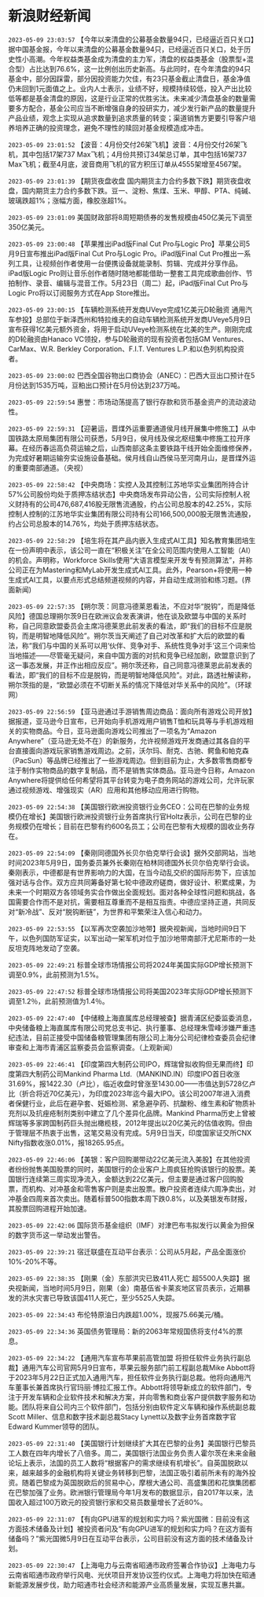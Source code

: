 # 新浪财经新闻
`2023-05-09 23:03:57` 【今年以来清盘的公募基金数量94只，已经逼近百只关口】据中国基金报，今年以来清盘的公募基金数量94只，已经逼近百只关口，处于历史性小高潮。今年权益类基金成为清盘的主力军，清盘的权益类基金（股票型+混合型）占比达到76.6%，这一比例创出历史新高。与此同时，在今年清盘的94只基金中，部分因踩雷，部分因投资能力欠佳，有23只基金截止清盘日，基金净值仍未回到1元面值之上。业内人士表示，业绩不好，规模持续较低，投入产出比较低等都是基金清盘的原因，这是行业正常的优胜劣汰。未来减少清盘基金的数量需要多方配合，基金公司应当不断增强自身的投研实力，减少发行新产品的数量提升产品业绩，观念上实现从追求数量到追求质量的转变；渠道销售方更要引导客户培养培养正确的投资理念，避免不理性的赎回对基金规模造成冲击。

`2023-05-09 23:01:52` 【波音：4月份交付26架飞机】波音：4月份交付26架飞机，其中包括17架737 Max飞机；4月份共预订34架总订单，其中包括16架737 Max飞机；截至4月底，波音商用飞机的官方积压订单从4555架增至4567架。

`2023-05-09 23:01:39` 【期货夜盘收盘 国内期货主力合约多数下跌】期货夜盘收盘，国内期货主力合约多数下跌。豆一、淀粉、焦煤、玉米、甲醇、PTA、纯碱、玻璃跌超1%；涨幅方面，橡胶涨超1%。

`2023-05-09 23:01:09` 美国财政部将8周短期债券的发售规模由450亿美元下调至350亿美元。

`2023-05-09 23:00:48` 【苹果推出iPad版Final Cut Pro与Logic Pro】苹果公司5月9日宣布推出iPad版Final Cut Pro与Logic Pro。iPad版Final Cut Pro推出一系列工具，让视频创作者使用一台便携设备就能录制、剪辑、完成并分享作品。iPad版Logic Pro则让音乐创作者随时随地都能借助一整套工具完成歌曲创作、节拍制作、录音、编辑与混音工作。5月23日（周二）起，iPad版Final Cut Pro与Logic Pro将以订阅服务方式在App Store推出。

`2023-05-09 23:00:15` 【车辆检测系统开发商UVeye完成1亿美元D轮融资 通用汽车参投】总部位于新泽西州和特拉维夫的自动车辆检测系统开发商UVeye5月9日宣布获得1亿美元额外资金，将用于启动UVeye检测系统在北美的生产。刚刚完成的D轮融资由Hanaco VC领投，参与D轮融资的现有投资者包括GM Ventures、CarMax、W.R. Berkley Corporation、F.I.T. Ventures L.P.和以色列机构投资者。

`2023-05-09 23:00:02` 巴西全国谷物出口商协会（ANEC）：巴西大豆出口预计在5月份达到1535万吨，豆粕出口预计在5月份达到237万吨。

`2023-05-09 22:59:54` 惠誉：市场动荡提高了银行存款和货币基金资产的流动波动性。

`2023-05-09 22:59:31` 【迎暑运，晋煤外运重要通道侯月线开展集中修施工】从中国铁路太原局集团有限公司获悉，5月9日，侯月线及侯北枢纽集中修施工拉开序幕。在经历春运高负荷运输之后，山西南部这条主要铁路干线开始全面维修保养，为完成好暑期运输夯实设施设备基础。侯月线自山西侯马至河南月山，是晋煤外运的重要南部通道。（央视）

`2023-05-09 22:58:42` 【中央商场：实控人及其控制江苏地华实业集团所持合计57%公司股份均处于质押冻结状态】中央商场发布异动公告，公司实际控制人祝义财持有的公司476,687,416股无限售流通股，约占公司总股本的42.25%，实际控制人控制的江苏地华实业集团有限公司持有公司166,500,000股无限售流通股，约占公司总股本的14.76%，均处于质押冻结状态。

`2023-05-09 22:58:29` 【培生将在其产品内嵌入生成式AI工具】知名教育集团培生在一份声明中表示，该公司一直在“积极关注”在全公司范围内使用人工智能（AI）的机会。声明称，Workforce Skills使用“大语言模型来开发专有预测算法”，并称公司正在为Mastering和MyLab开发生成式AI工具。此外，Pearson+将使用一种生成式AI工具，以要点形式总结频道视频的内容，并自动生成测验和练习题。(界面新闻)

`2023-05-09 22:57:35` 【朔尔茨：同意冯德莱恩看法，不应对华“脱钩”，而是降低风险】德国总理朔尔茨9日在欧洲议会发表演讲，他在谈及欧盟与中国的关系时称，自己同意欧盟委员会主席冯德莱恩此前发表的看法，即“我们的目标不应是脱钩，而是明智地降低风险”。朔尔茨当天阐述了自己对改革和扩大后的欧盟的看法，称“我们与中国的关系可以用‘伙伴、竞争对手、系统性竞争对手’这三个词来恰当地描述——尽管毫无疑问，来自中国方面的对抗和竞争已经加剧，欧盟意识到了这一事态发展，并正作出相应反应”。朔尔茨还称，自己同意冯德莱恩此前发表的看法，即“我们的目标不应是脱钩，而是明智地降低风险”。对此，路透社解读称，朔尔茨指的是，“欧盟必须在不切断关系的情况下降低对华关系中的风险”。（环球网）

`2023-05-09 22:56:59` 【亚马逊通过手游销售周边商品：面向所有游戏公司开放】据报道，亚马逊今日宣布，已开始向手机游戏用户销售T恤和玩具等与手机游戏相关的实物商品。今日，亚马逊面向游戏公司推出了一项名为“Amazon Anywhere”（亚马逊无处不在）的新服务，允许视频游戏开发商通过其各自的平台直接面向游戏玩家销售游戏周边。之前，沃尔玛、耐克、古驰、鳄鱼和帕克森（PacSun）等品牌已经推出了一些游戏周边。但到目前为止，大多数零售商都专注于制作实物商品的数字复制品，而不是销售实体商品。亚马逊今日称，Amazon Anywhere将提供给任何希望将其平台转变为电子商务网站的游戏公司，允许玩家通过视频游戏、增强现实（AR）应用和其他移动应用进行购物。

`2023-05-09 22:54:38` 【美国银行欧洲投资银行业务CEO：公司在巴黎的业务规模仍在增长】美国银行欧洲投资银行业务首席执行官Holtz表示，公司在巴黎的业务规模仍在增长；目前在巴黎有约600名员工；公司在巴黎有大规模的固收业务存在。

`2023-05-09 22:54:09` 【秦刚同德国外长贝尔伯克举行会谈】据外交部网站，当地时间2023年5月9日，国务委员兼外长秦刚在柏林同德国外长贝尔伯克举行会谈。秦刚表示，中德都是有世界影响力的大国，在当今动乱交织的国际形势下，应该加强对话与合作。双方应共同筹备好第七轮中德政府磋商，做好设计、积累成果，为未来一个时期双方各领域务实合作做出全面规划。面对各种全球性问题和挑战，各国需要合作而不是对抗，需要相互尊重而不是相互指责。中德应坚持正道，共同反对“新冷战”、反对“脱钩断链”，为世界和平繁荣注入信心和动力。

`2023-05-09 22:53:55` 【以军再次空袭加沙地带】据央视新闻，当地时间9日下午，以色列国防军证实，以军出动一架军机对位于加沙地带南部汗尤尼斯市的一处反坦克阵地发动了空袭。

`2023-05-09 22:49:21` 标普全球市场情报公司将2024年美国实际GDP增长预测下调至0.9%，此前预测为1.5%。

`2023-05-09 22:47:52` 标普全球市场情报公司将美国2023年实际GDP增长预测下调至1.2％，此前预测值为1.4％。

`2023-05-09 22:47:40` 【中储粮上海直属库总经理被查】据青浦区纪委监委消息，中央储备粮上海直属库有限公司党总支书记、执行董事、总经理朱雪峰涉嫌严重违纪违法，目前正接受中国储备粮管理集团有限公司上海分公司纪律检查委员会纪律审查和上海市青浦区监察委员会监察调查。（上观新闻）

`2023-05-09 22:46:41` 【印度第四大制药公司IPO，辉瑞曾拟收购但无果而终】印度第四大制药公司Mankind Pharma Ltd.（MANKIND.IN）印度IPO首日收涨31.69%，报1422.30（卢比），临近收盘时曾涨至1430.00——市值达到5728亿卢比（折合将近70亿美元），为印度2023年迄今最大IPO。该公司2007年进入消费者保健行业，此后在避孕套、妊娠检测、紧急避孕药、抗酸粉、维生素和矿物质补充剂以及抗痤疮制剂类别中建立了几个差异化品牌。Mankind Pharma历史上曾被辉瑞等多家跨国制药巨头抛出橄榄枝，2012年提出以20亿美元的估值收购。但由于管理层不热衷于出售，这笔交易没有完成。5月9日当天，印度国家证交所CNX Nifty指数收涨0.01%，报18265.95点。

`2023-05-09 22:46:06` 【美银：客户回购潮带动22亿美元流入美股】在其他投资者纷纷抛售美国股票的同时，美国银行的企业客户上周疯狂抢购该银行的股票。美国银行连续第三周实现净流入，金额达到22亿美元，但主要是通过客户回购股票，而机构、对冲基金和零售客户则是卖出股票。散户投资者连续六周净卖出，对冲基金四周来首次卖出。随着标普500指数本周下跌0.8%，以及美银发布财报，其股票回购进程开始加速。

`2023-05-09 22:42:06` 国际货币基金组织（IMF）对津巴布韦拟发行以黄金为担保的数字货币这一举动发出警告。

`2023-05-09 22:39:21` 宿迁联盛在互动平台表示：公司从5月起，产品全面涨价10%-20%不等。

`2023-05-09 22:38:35` 【刚果（金）东部洪灾已致411人死亡 超5500人失踪】据央视新闻，当地时间5月9日，刚果（金）南基伍省卡莱亥地区官员表示，近期暴发的洪水灾害已导致该国411人死亡，至少5525人失踪。

`2023-05-09 22:34:43` 布伦特原油日内跌超1.00%，现报75.66美元/桶。

`2023-05-09 22:34:36` 英国债务管理局：新的2063年常规国债将支付4%的票息。

`2023-05-09 22:34:22` 【通用汽车宣布苹果前高管加盟 将担任软件业务执行副总裁】通用汽车公司官网5月9日宣布，苹果云服务部门前工程副总裁Mike Abbott将于2023年5月22日正式加入通用汽车，担任软件业务执行副总裁。他将向通用汽车董事长兼首席执行官玛丽·博拉汇报工作。Abbott将领导新成立的软件部门，专注于开发车辆和企业软件技术和解决方案，并向零售和商业客户提供数字服务和功能。团队将来自公司内三个软件部门，包括分别由软件定义车辆和操作系统副总裁Scott Miller、信息和数字技术副总裁Stacy Lynett以及数字业务首席数字官Edward Kummer领导的团队。

`2023-05-09 22:31:40` 【美国银行计划继续扩大其在巴黎的业务】美国银行巴黎员工人数在四年内增长了八倍多。周二，美国银行法国业务负责人霍尔茨在未来金融论坛上表示，法国的员工人数将“根据客户的需求继续有机增长”。自英国脱欧以来，越来越多的金融机构将关键业务转移到巴黎，法国正吸引着前所未有的海外投资。随着巴黎成为英国脱欧后的贸易中心，摩根大通公司、高盛集团和花旗集团都在巴黎加强了业务。欧洲银行管理局今年1月发布的数据显示，自2017年以来，法国收入超过100万欧元的投资银行家和交易员数量增长了近80%。

`2023-05-09 22:31:07` 【有向GPU进军的规划和实力吗？紫光国微：目前没有这方面技术储备及计划】被投资者问及“有向GPU进军的规划和实力吗？在这方面有储备吗？”紫光国微5月9日在互动平台表示，公司目前没有这方面的技术储备及计划。

`2023-05-09 22:30:47` 【上海电力与云南省昭通市政府签署合作协议】上海电力与云南省昭通市政府举行风电、光伏项目开发协议签约仪式。上海电力将加快在昭通新能源发展步伐，助力昭通市社会经济和能源产业高质量发展，实现互惠共赢。

